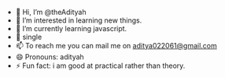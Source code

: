 - 👋 Hi, I’m @theAdityah
- 👀 I’m interested in learning new things.
- 🌱 I’m currently learning javascript.
- 💞️ single
- 📫 To reach me you can mail me on aditya022061@gmail.com
- 😄 Pronouns: adityah
- ⚡ Fun fact: i am good at practical rather than theory.

<!---
theAdityah/theAdityah is a ✨ special ✨ repository because its `README.md` (this file) appears on your GitHub profile.
You can click the Preview link to take a look at your changes.
--->
